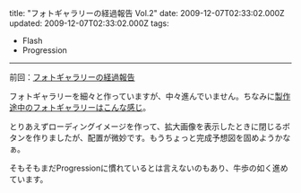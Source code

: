 title: "フォトギャラリーの経過報告 Vol.2"
date: 2009-12-07T02:33:02.000Z
updated: 2009-12-07T02:33:02.000Z
tags: 
  - Flash
  - Progression
---


前回：[フォトギャラリーの経過報告](http://www.sus-happy.net/blog/2009/11/29/000013.html)

フォトギャラリーを細々と作っていますが、中々進んでいません。ちなみに[製作途中のフォトギャラリーはこんな感じ](http://www.sus-happy.net/photo/)。

とりあえずローディングイメージを作って、拡大画像を表示したときに閉じるボタンを作りましたが、配置が微妙です。もうちょっと完成予想図を固めようかなぁ。

そもそもまだProgressionに慣れているとは言えないのもあり、牛歩の如く進めています。


